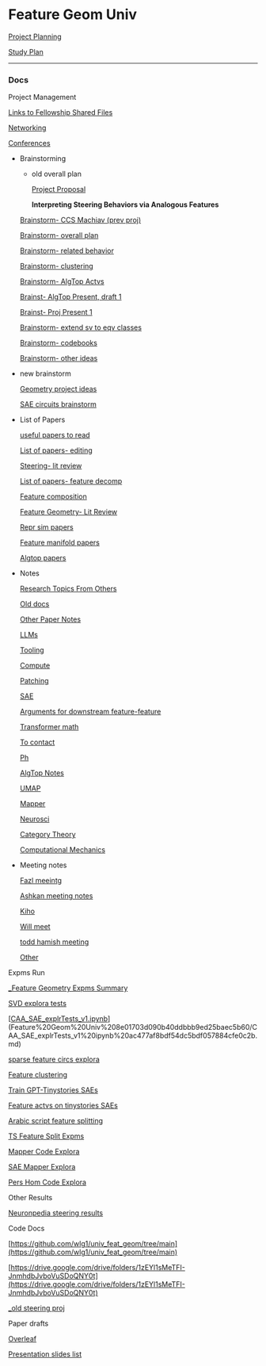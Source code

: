 # Feature Geom Univ

[Project Planning](Feature%20Geom%20Univ%208e01703d090b40ddbbb9ed25baec5b60/Project%20Planning%20b4b05f73d85e409f8409b209e44ed692.md)

[Study Plan](Feature%20Geom%20Univ%208e01703d090b40ddbbb9ed25baec5b60/Study%20Plan%20fbd78b22eebb4aceaa9131641767f17a.md)

---

### Docs

Project Management

[Links to Fellowship Shared Files](Feature%20Geom%20Univ%208e01703d090b40ddbbb9ed25baec5b60/Links%20to%20Fellowship%20Shared%20Files%207210eabe5bac45a0adee1dd6f1d92cd9.md)

[Networking ](Feature%20Geom%20Univ%208e01703d090b40ddbbb9ed25baec5b60/Networking%205eb6990dfeee475b920112de369de0ab.md)

[Conferences](Feature%20Geom%20Univ%208e01703d090b40ddbbb9ed25baec5b60/Conferences%20ed505f1b06fb4f6995c1d12b2039134a.md)

- Brainstorming
    - old overall plan
        
        [Project Proposal](Feature%20Geom%20Univ%208e01703d090b40ddbbb9ed25baec5b60/Project%20Proposal%20f68a82cc910f4a7c98cafbcb52b07fa5.md)
        
        **Interpreting Steering Behaviors via Analogous Features**
        
    
    [Brainstorm- CCS Machiav (prev proj)](Feature%20Geom%20Univ%208e01703d090b40ddbbb9ed25baec5b60/Brainstorm-%20CCS%20Machiav%20(prev%20proj)%20b1c8459c616d4bc283b13e861d6bcf11.md)
    
    [Brainstorm- overall plan](Feature%20Geom%20Univ%208e01703d090b40ddbbb9ed25baec5b60/Brainstorm-%20overall%20plan%203a744a26102b4540b17c43889353d0eb.md)
    
    [Brainstorm- related behavior](Feature%20Geom%20Univ%208e01703d090b40ddbbb9ed25baec5b60/Brainstorm-%20related%20behavior%20588d73c1315d48e3bb7db26038712fd8.md)
    
    [Brainstorm- clustering](Feature%20Geom%20Univ%208e01703d090b40ddbbb9ed25baec5b60/Brainstorm-%20clustering%20e797fe5dfcd941c4b9d289d237cc5337.md)
    
    [Brainstorm- AlgTop Actvs ](Feature%20Geom%20Univ%208e01703d090b40ddbbb9ed25baec5b60/Brainstorm-%20AlgTop%20Actvs%20f2894d4bd51247a88c0de5251754dc31.md)
    
    [Brainst- AlgTop Present, draft 1](Feature%20Geom%20Univ%208e01703d090b40ddbbb9ed25baec5b60/Brainst-%20AlgTop%20Present,%20draft%201%206e9000b30efc4c09ad0dd28f05dbfba7.md)
    
    [Brainst- Proj Present 1](Feature%20Geom%20Univ%208e01703d090b40ddbbb9ed25baec5b60/Brainst-%20Proj%20Present%201%202383a603b271491c84199a41da57b600.md)
    
    [Brainstorm- extend sv to eqv classes](Feature%20Geom%20Univ%208e01703d090b40ddbbb9ed25baec5b60/Brainstorm-%20extend%20sv%20to%20eqv%20classes%20e8e8d62ec04a43e78d6df5b52ab6020d.md)
    
    [Brainstorm- codebooks](Feature%20Geom%20Univ%208e01703d090b40ddbbb9ed25baec5b60/Brainstorm-%20codebooks%20c0ba9bfc62974a7bbfe405b0b4a5eb81.md)
    
    [Brainstorm- other ideas](Feature%20Geom%20Univ%208e01703d090b40ddbbb9ed25baec5b60/Brainstorm-%20other%20ideas%20d3f05b98dbc24ff69f05b90dd363df99.md)
    
- new brainstorm
    
    [Geometry project ideas](Feature%20Geom%20Univ%208e01703d090b40ddbbb9ed25baec5b60/Geometry%20project%20ideas%20eb549c97d93548fc97e75e83fcba87a8.md)
    
    [SAE circuits brainstorm](Feature%20Geom%20Univ%208e01703d090b40ddbbb9ed25baec5b60/SAE%20circuits%20brainstorm%20bbdf5ded4da24855b11d0e706f19f097.md)
    

- List of Papers
    
    [useful papers to read](Feature%20Geom%20Univ%208e01703d090b40ddbbb9ed25baec5b60/useful%20papers%20to%20read%206bc4d86682c94eddb7be4de174ef0e5a.md)
    
    [List of papers- editing](Feature%20Geom%20Univ%208e01703d090b40ddbbb9ed25baec5b60/List%20of%20papers-%20editing%20181d76b6c388423fb92298bd4e478d8b.md)
    
    [Steering- lit review](Feature%20Geom%20Univ%208e01703d090b40ddbbb9ed25baec5b60/Steering-%20lit%20review%206527215dd18f451eb430acd650280fdf.md)
    
    [List of papers- feature decomp](Feature%20Geom%20Univ%208e01703d090b40ddbbb9ed25baec5b60/List%20of%20papers-%20feature%20decomp%20f3a180818cb44216b865f11272a96c7b.md)
    
    [Feature composition](Feature%20Geom%20Univ%208e01703d090b40ddbbb9ed25baec5b60/Feature%20composition%201d02c6bc5b894d819147b08e06ca53b5.md)
    
    [Feature Geometry- Lit Review](Feature%20Geom%20Univ%208e01703d090b40ddbbb9ed25baec5b60/Feature%20Geometry-%20Lit%20Review%20384f2f70a32245a7a9aa5b1481cd85ab.md)
    
    [Repr sim papers](Feature%20Geom%20Univ%208e01703d090b40ddbbb9ed25baec5b60/Repr%20sim%20papers%20f1e073e6e4124d3ba7b6929d92cee13d.md)
    
    [Feature manifold papers](Feature%20Geom%20Univ%208e01703d090b40ddbbb9ed25baec5b60/Feature%20manifold%20papers%20722de0b743c34f82b13a975f7c6b143e.md)
    
    [Algtop papers](Feature%20Geom%20Univ%208e01703d090b40ddbbb9ed25baec5b60/Algtop%20papers%209802f75186334cf7a856ffc971fd3b40.md)
    

- Notes
    
    [Research Topics From Others](Feature%20Geom%20Univ%208e01703d090b40ddbbb9ed25baec5b60/Research%20Topics%20From%20Others%20ecebedc382474954b3d0c850f82a784c.md)
    
    [Old docs](Feature%20Geom%20Univ%208e01703d090b40ddbbb9ed25baec5b60/Old%20docs%201a3cbae85bf64adf94fee4aade63548b.md)
    
    [Other Paper Notes](Feature%20Geom%20Univ%208e01703d090b40ddbbb9ed25baec5b60/Other%20Paper%20Notes%206602b9ac787d415a8c3d9d5df33b5d3c.md)
    
    [LLMs](Feature%20Geom%20Univ%208e01703d090b40ddbbb9ed25baec5b60/LLMs%20be7ba697b12244f39c181f24a0204eca.md)
    
    [Tooling](Feature%20Geom%20Univ%208e01703d090b40ddbbb9ed25baec5b60/Tooling%20c8d74298b261420eb5a689cd8b6b8f28.md)
    
    [Compute](Feature%20Geom%20Univ%208e01703d090b40ddbbb9ed25baec5b60/Compute%20e3182612433a4299b4035d5359548fa4.md)
    
    [Patching](Feature%20Geom%20Univ%208e01703d090b40ddbbb9ed25baec5b60/Patching%20c56dd40648f24f1c9095c38f63d50333.md)
    
    [SAE ](Feature%20Geom%20Univ%208e01703d090b40ddbbb9ed25baec5b60/SAE%206b08b4ad57a342bf9393d2ef0fa31c6b.md)
    
    [Arguments for downstream feature-feature](Feature%20Geom%20Univ%208e01703d090b40ddbbb9ed25baec5b60/Arguments%20for%20downstream%20feature-feature%2081c8f79449d94debaa2314ba833b6e51.md)
    
    [Transformer math](Feature%20Geom%20Univ%208e01703d090b40ddbbb9ed25baec5b60/Transformer%20math%20c2362672e8be426094977e5a859a8b37.md)
    
    [To contact](Feature%20Geom%20Univ%208e01703d090b40ddbbb9ed25baec5b60/To%20contact%20d2c2ad3dcb8845f9917c6d5b0fba82cf.md)
    
    [Ph](Feature%20Geom%20Univ%208e01703d090b40ddbbb9ed25baec5b60/Ph%20beb3009d457e4c89b1d2dff981c07f39.md)
    
    [AlgTop Notes](Feature%20Geom%20Univ%208e01703d090b40ddbbb9ed25baec5b60/AlgTop%20Notes%209dda4810e41c4eaf91002696758eb4a3.md)
    
    [UMAP](Feature%20Geom%20Univ%208e01703d090b40ddbbb9ed25baec5b60/UMAP%206019e8cd74ca4abebc143f9f13760055.md)
    
    [Mapper](Feature%20Geom%20Univ%208e01703d090b40ddbbb9ed25baec5b60/Mapper%20c4be8be4e15e4ff7b70908fd3512434b.md)
    
    [Neurosci](Feature%20Geom%20Univ%208e01703d090b40ddbbb9ed25baec5b60/Neurosci%20fbc2a326713a4b4f80c2dd0667ce881d.md)
    
    [Category Theory](Feature%20Geom%20Univ%208e01703d090b40ddbbb9ed25baec5b60/Category%20Theory%205b66977cb4c14102a0507ef2951ff993.md)
    
    [Computational Mechanics](Feature%20Geom%20Univ%208e01703d090b40ddbbb9ed25baec5b60/Computational%20Mechanics%20658e1faa4e114df99df04eb379bbbf89.md)
    

- Meeting notes
    
    [Fazl meeintg](Feature%20Geom%20Univ%208e01703d090b40ddbbb9ed25baec5b60/Fazl%20meeintg%20fb1fec5aea894f4aa13ec302d8c6a66f.md)
    
    [Ashkan meeting notes](Feature%20Geom%20Univ%208e01703d090b40ddbbb9ed25baec5b60/Ashkan%20meeting%20notes%20cf47680d80a04812ac616fd4597e9e09.md)
    
    [Kiho](Feature%20Geom%20Univ%208e01703d090b40ddbbb9ed25baec5b60/Kiho%20e23ba8681d5d4f0688740c8974f03758.md)
    
    [Will meet](Feature%20Geom%20Univ%208e01703d090b40ddbbb9ed25baec5b60/Will%20meet%20c258bd9c464d453a90a6c7110cece677.md)
    
    [todd hamish meeting](Feature%20Geom%20Univ%208e01703d090b40ddbbb9ed25baec5b60/todd%20hamish%20meeting%20817a3cdd501f431796470ff8499988c6.md)
    
    [Other](Feature%20Geom%20Univ%208e01703d090b40ddbbb9ed25baec5b60/Other%206947335eb16642f6b622b39a26e1ccff.md)
    

Expms Run

[_Feature Geometry Expms Summary](Feature%20Geom%20Univ%208e01703d090b40ddbbb9ed25baec5b60/_Feature%20Geometry%20Expms%20Summary%201beb35705e5c47cd89c1c6b7908094c0.md)

[SVD explora tests](Feature%20Geom%20Univ%208e01703d090b40ddbbb9ed25baec5b60/SVD%20explora%20tests%20e685dd8723454c0fbaed4e0d19478fd9.md)

[[CAA_SAE_explrTests_v1.ipynb](https://colab.research.google.com/drive/1rv8d3VJBSLxtSbFGq1809VZB1BGPGiZe)](Feature%20Geom%20Univ%208e01703d090b40ddbbb9ed25baec5b60/CAA_SAE_explrTests_v1%20ipynb%20ac477af8bdf54dc5bdf057884cfe0c2b.md)

[sparse feature circs explora](Feature%20Geom%20Univ%208e01703d090b40ddbbb9ed25baec5b60/sparse%20feature%20circs%20explora%2000b39c6ce28e41f991fb17801204ec9d.md)

[Feature clustering](Feature%20Geom%20Univ%208e01703d090b40ddbbb9ed25baec5b60/Feature%20clustering%207ca3486abbae499b88169916fd33b8df.md)

[Train GPT-Tinystories SAEs](Feature%20Geom%20Univ%208e01703d090b40ddbbb9ed25baec5b60/Train%20GPT-Tinystories%20SAEs%20abef355b40764a00a733b84513bda85b.md)

[Feature actvs on tinystories SAEs](Feature%20Geom%20Univ%208e01703d090b40ddbbb9ed25baec5b60/Feature%20actvs%20on%20tinystories%20SAEs%208688850817e34618b8d9347574d66397.md)

[Arabic script feature splitting](Feature%20Geom%20Univ%208e01703d090b40ddbbb9ed25baec5b60/Arabic%20script%20feature%20splitting%20776f6c550d954080824fcc18a0fcac16.md)

[TS Feature Split Expms](Feature%20Geom%20Univ%208e01703d090b40ddbbb9ed25baec5b60/TS%20Feature%20Split%20Expms%2047b1224c6561451ca1ddd9fd26293517.md)

[Mapper Code Explora](Feature%20Geom%20Univ%208e01703d090b40ddbbb9ed25baec5b60/Mapper%20Code%20Explora%20880f6e49fb09483f94155492009bd222.md)

[SAE Mapper Explora](Feature%20Geom%20Univ%208e01703d090b40ddbbb9ed25baec5b60/SAE%20Mapper%20Explora%2025727d275b3b4da1bd2f67d2a0c30632.md)

[Pers Hom Code Explora](Feature%20Geom%20Univ%208e01703d090b40ddbbb9ed25baec5b60/Pers%20Hom%20Code%20Explora%20b1cd6485f6a74fc1903d80c10f78a4bd.md)

Other Results

[Neuronpedia steering results](Feature%20Geom%20Univ%208e01703d090b40ddbbb9ed25baec5b60/Neuronpedia%20steering%20results%20cef112a3d4444447ba4877a6da196737.md)

Code Docs

[https://github.com/wlg1/univ_feat_geom/tree/main](https://github.com/wlg1/univ_feat_geom/tree/main)

[https://drive.google.com/drive/folders/1zEYl1sMeTFI-JnmhdbJvboVuSDoQNY0t](https://drive.google.com/drive/folders/1zEYl1sMeTFI-JnmhdbJvboVuSDoQNY0t)

[_old steering proj](Feature%20Geom%20Univ%208e01703d090b40ddbbb9ed25baec5b60/_old%20steering%20proj%2064dc4fa6c87347789d031450c458d421.md)

Paper drafts

[Overleaf](Feature%20Geom%20Univ%208e01703d090b40ddbbb9ed25baec5b60/Overleaf%20a6f4585826814c95967616ded67d1efc.md)

[Presentation slides list](Feature%20Geom%20Univ%208e01703d090b40ddbbb9ed25baec5b60/Presentation%20slides%20list%20cdd12833e42f46bfb6dc8bb59ec39fe1.md)